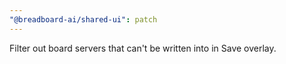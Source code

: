 ```yaml
---
"@breadboard-ai/shared-ui": patch
---
```


Filter out board servers that can't be written into in Save overlay.
